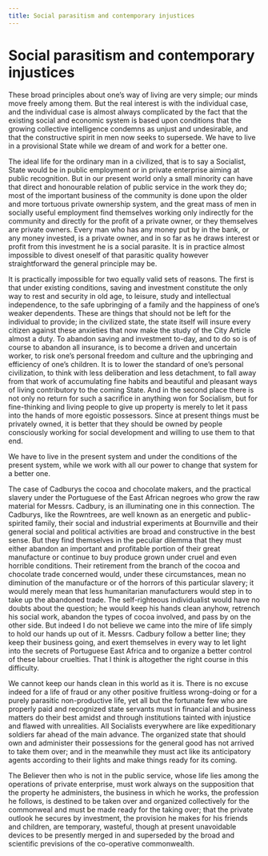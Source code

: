 ```yaml
---
title: Social parasitism and contemporary injustices
---
```

# Social parasitism and contemporary injustices

These broad principles about one’s way of living are very simple; our
minds move freely among them. But the real interest is with the
individual case, and the individual case is almost always complicated by
the fact that the existing social and economic system is based upon
conditions that the growing collective intelligence condemns as unjust
and undesirable, and that the constructive spirit in men now seeks to
supersede. We have to live in a provisional State while we dream of and
work for a better one.

The ideal life for the ordinary man in a civilized, that is to say a
Socialist, State would be in public employment or in private enterprise
aiming at public recognition. But in our present world only a small
minority can have that direct and honourable relation of public service
in the work they do; most of the important business of the community is
done upon the older and more tortuous private ownership system, and the
great mass of men in socially useful employment find themselves working
only indirectly for the community and directly for the profit of a
private owner, or they themselves are private owners. Every man who has
any money put by in the bank, or any money invested, is a private owner,
and in so far as he draws interest or profit from this investment he is
a social parasite. It is in practice almost impossible to divest oneself
of that parasitic quality however straightforward the general principle
may be.

It is practically impossible for two equally valid sets of reasons. The
first is that under existing conditions, saving and investment
constitute the only way to rest and security in old age, to leisure,
study and intellectual independence, to the safe upbringing of a family
and the happiness of one’s weaker dependents. These are things that
should not be left for the individual to provide; in the civilized
state, the state itself will insure every citizen against these
anxieties that now make the study of the City Article almost a duty. To
abandon saving and investment to-day, and to do so is of course to
abandon all insurance, is to become a driven and uncertain worker, to
risk one’s personal freedom and culture and the upbringing and
efficiency of one’s children. It is to lower the standard of one’s
personal civilization, to think with less deliberation and less
detachment, to fall away from that work of accumulating fine habits and
beautiful and pleasant ways of living contributory to the coming State.
And in the second place there is not only no return for such a sacrifice
in anything won for Socialism, but for fine-thinking and living people
to give up property is merely to let it pass into the hands of more
egoistic possessors. Since at present things must be privately owned, it
is better that they should be owned by people consciously working for
social development and willing to use them to that end.

We have to live in the present system and under the conditions of the
present system, while we work with all our power to change that system
for a better one.

The case of Cadburys the cocoa and chocolate makers, and the practical
slavery under the Portuguese of the East African negroes who grow the
raw material for Messrs. Cadbury, is an illuminating one in this
connection. The Cadburys, like the Rowntrees, are well known as an
energetic and public-spirited family, their social and industrial
experiments at Bournville and their general social and political
activities are broad and constructive in the best sense. But they find
themselves in the peculiar dilemma that they must either abandon an
important and profitable portion of their great manufacture or continue
to buy produce grown under cruel and even horrible conditions. Their
retirement from the branch of the cocoa and chocolate trade concerned
would, under these circumstances, mean no diminution of the manufacture
or of the horrors of this particular slavery; it would merely mean that
less humanitarian manufacturers would step in to take up the abandoned
trade. The self-righteous individualist would have no doubts about the
question; he would keep his hands clean anyhow, retrench his social
work, abandon the types of cocoa involved, and pass by on the other
side. But indeed I do not believe we came into the mire of life simply
to hold our hands up out of it. Messrs. Cadbury follow a better line;
they keep their business going, and exert themselves in every way to let
light into the secrets of Portuguese East Africa and to organize a
better control of these labour cruelties. That I think is altogether the
right course in this difficulty.

We cannot keep our hands clean in this world as it is. There is no
excuse indeed for a life of fraud or any other positive fruitless
wrong-doing or for a purely parasitic non-productive life, yet all but
the fortunate few who are properly paid and recognized state servants
must in financial and business matters do their best amidst and through
institutions tainted with injustice and flawed with unrealities. All
Socialists everywhere are like expeditionary soldiers far ahead of the
main advance. The organized state that should own and administer their
possessions for the general good has not arrived to take them over; and
in the meanwhile they must act like its anticipatory agents according to
their lights and make things ready for its coming.

The Believer then who is not in the public service, whose life lies
among the operations of private enterprise, must work always on the
supposition that the property he administers, the business in which he
works, the profession he follows, is destined to be taken over and
organized collectively for the commonweal and must be made ready for the
taking over; that the private outlook he secures by investment, the
provision he makes for his friends and children, are temporary,
wasteful, though at present unavoidable devices to be presently merged
in and superseded by the broad and scientific previsions of the
co-operative commonwealth.
